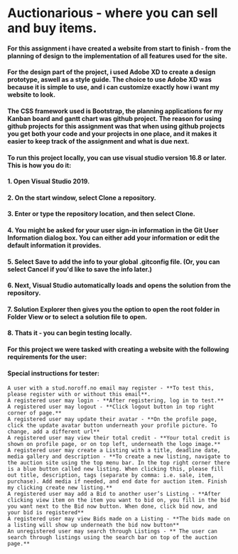 # Auctionarious - where you can sell and buy items.  

#### For this assignment i have created a website from start to finish - from the planning of design to the implementation of all features used for the site. 
#### For the design part of the project, i used Adobe XD to create a design prototype, aswell as a style guide. The choice to use Adobe XD was because it is simple to use, and i can customize exactly how i want my website to look. 
#### The CSS framework used is Bootstrap, the planning applications for my Kanban board and gantt chart was github project. The reason for using github projects for this assignment was that when using github projects you get both your code and your projects in one place, and it makes it easier to keep track of the assignment and what is due next.

#### To run this project locally, you can use visual studio version 16.8 or later. This is how you do it: 

#### 1. Open Visual Studio 2019.

#### 2. On the start window, select Clone a repository.

#### 3. Enter or type the repository location, and then select Clone.

#### 4. You might be asked for your user sign-in information in the Git User Information dialog box. You can either add your information or edit the default information it provides.

#### 5. Select Save to add the info to your global .gitconfig file. (Or, you can select Cancel if you'd like to save the info later.)

#### 6. Next, Visual Studio automatically loads and opens the solution from the repository.

#### 7. Solution Explorer then gives you the option to open the root folder in Folder View or to select a solution file to open.

#### 8. Thats it - you can begin testing locally. 


#### For this project we were tasked with creating a website with the following requirements for the user: 

#### Special instructions for tester: 
    A user with a stud.noroff.no email may register - **To test this, please register with or without this email**. 
    A registered user may login - **After registering, log in to test.** 
    A registered user may logout - **Click logout button in top right corner of page.** 
    A registered user may update their avatar - **On the profile page, click the update avatar button underneath your profile picture. To change, add a different url** 
    A registered user may view their total credit - **Your total credit is shown on profile page, or on top left, underneath the logo image.**
    A registered user may create a Listing with a title, deadline date, media gallery and description - **To create a new listing, navigate to the auction site using the top menu bar. In the top right corner there is a blue button called new listing. When clicking this, please fill out title, description, tags (separate by comma: i.e. sale, item, purchase). Add media if needed, and end date for auction item. Finish my clicking create new listing.** 
    A registered user may add a Bid to another user’s Listing - **After clicking view item on the item you want to bid on, you fill in the bid you want next to the Bid now button. When done, click bid now, and your bid is registered** 
    A registered user may view Bids made on a Listing - **The bids made on a listing will show up underneath the bid now button**
    An unregistered user may search through Listings - ** The user can search through listings using the search bar on top of the auction page.**

    


